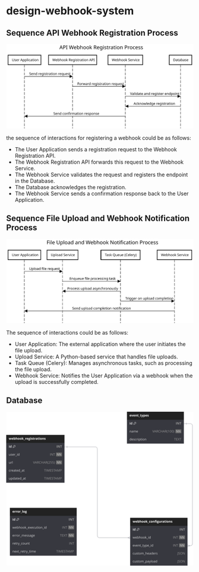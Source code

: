 # design-webhook-system

## Sequence API Webhook Registration Process

![API Webhook Registration Process](document/webhook_register.svg)

the sequence of interactions for registering a webhook could be as follows:
- The User Application sends a registration request to the Webhook Registration API.
- The Webhook Registration API forwards this request to the Webhook Service.
- The Webhook Service validates the request and registers the endpoint in the Database.
- The Database acknowledges the registration.
- The Webhook Service sends a confirmation response back to the User Application.

## Sequence File Upload and Webhook Notification Process

![ File Upload and Webhook Notification Process](document/file_upload.svg)

The sequence of interactions could be as follows:
- User Application: The external application where the user initiates the file upload.
- Upload Service: A Python-based service that handles file uploads.
- Task Queue (Celery): Manages asynchronous tasks, such as processing the file upload.
- Webhook Service: Notifies the User Application via a webhook when the upload is successfully completed.

## Database

![Database](document/database.svg)